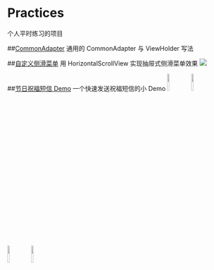 # Practices
个人平时练习的项目

##[CommonAdapter](https://github.com/Zhai-Wang/Practices/tree/master/commonviewholder/src/main)
通用的 CommonAdapter 与 ViewHolder 写法 

##[自定义侧滑菜单](https://github.com/Zhai-Wang/Practices/tree/master/scrollerviewmenu/src/main)
用 HorizontalScrollView 实现抽屉式侧滑菜单效果
<img src="https://github.com/Zhai-Wang/Practices/blob/master/scrollerviewmenu/screenshoots/2.gif">

##[节日祝福短信 Demo](https://github.com/Zhai-Wang/Practices/tree/master/festivalsms/src/main)
一个快速发送祝福短信的小 Demo
<img src="https://github.com/Zhai-Wang/Practices/blob/master/festivalsms/screenshoots/device-2016-11-24-110800.png" width="10%" height="10%">
<img src="https://github.com/Zhai-Wang/Practices/blob/master/festivalsms/screenshoots/device-2016-11-24-110844.png" width="10%" height="10%">
<img src="https://github.com/Zhai-Wang/Practices/blob/master/festivalsms/screenshoots/device-2016-11-24-110903.png" width="10%" height="10%">
<img src="https://github.com/Zhai-Wang/Practices/blob/master/festivalsms/screenshoots/device-2016-11-24-110923.png" width="10%" height="10%">

